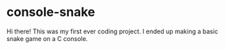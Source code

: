 # console-snake

Hi there!
This was my first ever coding project. I ended up making a basic snake game on a C console. 
